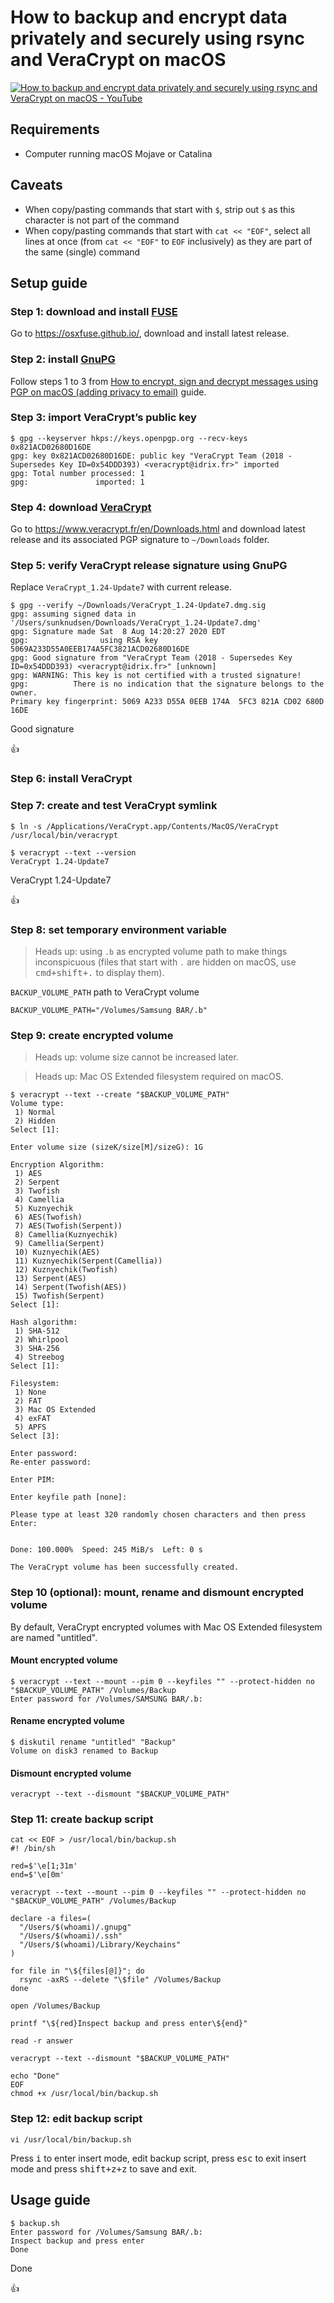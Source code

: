 <!--
Title: How to backup and encrypt data privately and securely using rsync and VeraCrypt on macOS
Description: Learn how to backup and encrypt data privately and securely using rsync and VeraCrypt on macOS.
Author: Sun Knudsen <https://github.com/sunknudsen>
Contributors: Sun Knudsen <https://github.com/sunknudsen>
Publication date: 2020-08-26T14:07:36.767Z
-->

# How to backup and encrypt data privately and securely using rsync and VeraCrypt on macOS

[![How to backup and encrypt data privately and securely using rsync and VeraCrypt on macOS - YouTube](how-to-backup-and-encrypt-data-privately-and-securely-using-rsync-and-veracrypt-on-macos.png)](https://www.youtube.com/watch?v=1cz_ViFB6eE "How to backup and encrypt data privately and securely using rsync and VeraCrypt on macOS - YouTube")

## Requirements

- Computer running macOS Mojave or Catalina

## Caveats

- When copy/pasting commands that start with `$`, strip out `$` as this character is not part of the command
- When copy/pasting commands that start with `cat << "EOF"`, select all lines at once (from `cat << "EOF"` to `EOF` inclusively) as they are part of the same (single) command

## Setup guide

### Step 1: download and install [FUSE](https://osxfuse.github.io/)

Go to https://osxfuse.github.io/, download and install latest release.

### Step 2: install [GnuPG](https://gnupg.org/)

Follow steps 1 to 3 from [How to encrypt, sign and decrypt messages using PGP on macOS (adding privacy to email)](../how-to-encrypt-sign-and-decrypt-messages-using-pgp-on-macos-adding-privacy-to-email) guide.

### Step 3: import VeraCrypt’s public key

```console
$ gpg --keyserver hkps://keys.openpgp.org --recv-keys 0x821ACD02680D16DE
gpg: key 0x821ACD02680D16DE: public key "VeraCrypt Team (2018 - Supersedes Key ID=0x54DDD393) <veracrypt@idrix.fr>" imported
gpg: Total number processed: 1
gpg:               imported: 1
```

### Step 4: download [VeraCrypt](https://www.veracrypt.fr/en/Home.html)

Go to https://www.veracrypt.fr/en/Downloads.html and download latest release and its associated PGP signature to `~/Downloads` folder.

### Step 5: verify VeraCrypt release signature using GnuPG

Replace `VeraCrypt_1.24-Update7` with current release.

```console
$ gpg --verify ~/Downloads/VeraCrypt_1.24-Update7.dmg.sig
gpg: assuming signed data in '/Users/sunknudsen/Downloads/VeraCrypt_1.24-Update7.dmg'
gpg: Signature made Sat  8 Aug 14:20:27 2020 EDT
gpg:                using RSA key 5069A233D55A0EEB174A5FC3821ACD02680D16DE
gpg: Good signature from "VeraCrypt Team (2018 - Supersedes Key ID=0x54DDD393) <veracrypt@idrix.fr>" [unknown]
gpg: WARNING: This key is not certified with a trusted signature!
gpg:          There is no indication that the signature belongs to the owner.
Primary key fingerprint: 5069 A233 D55A 0EEB 174A  5FC3 821A CD02 680D 16DE
```

Good signature

👍

### Step 6: install VeraCrypt

### Step 7: create and test VeraCrypt symlink

```console
$ ln -s /Applications/VeraCrypt.app/Contents/MacOS/VeraCrypt /usr/local/bin/veracrypt

$ veracrypt --text --version
VeraCrypt 1.24-Update7
```

VeraCrypt 1.24-Update7

👍

### Step 8: set temporary environment variable

> Heads up: using `.b` as encrypted volume path to make things inconspicuous (files that start with `.` are hidden on macOS, use <kbd>cmd+shift+.</kbd> to display them).

`BACKUP_VOLUME_PATH` path to VeraCrypt volume

```shell
BACKUP_VOLUME_PATH="/Volumes/Samsung BAR/.b"
```

### Step 9: create encrypted volume

> Heads up: volume size cannot be increased later.

> Heads up: Mac OS Extended filesystem required on macOS.

```console
$ veracrypt --text --create "$BACKUP_VOLUME_PATH"
Volume type:
 1) Normal
 2) Hidden
Select [1]:

Enter volume size (sizeK/size[M]/sizeG): 1G

Encryption Algorithm:
 1) AES
 2) Serpent
 3) Twofish
 4) Camellia
 5) Kuznyechik
 6) AES(Twofish)
 7) AES(Twofish(Serpent))
 8) Camellia(Kuznyechik)
 9) Camellia(Serpent)
 10) Kuznyechik(AES)
 11) Kuznyechik(Serpent(Camellia))
 12) Kuznyechik(Twofish)
 13) Serpent(AES)
 14) Serpent(Twofish(AES))
 15) Twofish(Serpent)
Select [1]:

Hash algorithm:
 1) SHA-512
 2) Whirlpool
 3) SHA-256
 4) Streebog
Select [1]:

Filesystem:
 1) None
 2) FAT
 3) Mac OS Extended
 4) exFAT
 5) APFS
Select [3]:

Enter password:
Re-enter password:

Enter PIM:

Enter keyfile path [none]:

Please type at least 320 randomly chosen characters and then press Enter:


Done: 100.000%  Speed: 245 MiB/s  Left: 0 s

The VeraCrypt volume has been successfully created.
```

### Step 10 (optional): mount, rename and dismount encrypted volume

By default, VeraCrypt encrypted volumes with Mac OS Extended filesystem are named "untitled".

#### Mount encrypted volume

```console
$ veracrypt --text --mount --pim 0 --keyfiles "" --protect-hidden no "$BACKUP_VOLUME_PATH" /Volumes/Backup
Enter password for /Volumes/SAMSUNG BAR/.b:
```

#### Rename encrypted volume

```console
$ diskutil rename "untitled" "Backup"
Volume on disk3 renamed to Backup
```

#### Dismount encrypted volume

```shell
veracrypt --text --dismount "$BACKUP_VOLUME_PATH"
```

### Step 11: create backup script

```shell
cat << EOF > /usr/local/bin/backup.sh
#! /bin/sh

red=$'\e[1;31m'
end=$'\e[0m'

veracrypt --text --mount --pim 0 --keyfiles "" --protect-hidden no "$BACKUP_VOLUME_PATH" /Volumes/Backup

declare -a files=(
  "/Users/$(whoami)/.gnupg"
  "/Users/$(whoami)/.ssh"
  "/Users/$(whoami)/Library/Keychains"
)

for file in "\${files[@]}"; do
  rsync -axRS --delete "\$file" /Volumes/Backup
done

open /Volumes/Backup

printf "\${red}Inspect backup and press enter\${end}"

read -r answer

veracrypt --text --dismount "$BACKUP_VOLUME_PATH"

echo "Done"
EOF
chmod +x /usr/local/bin/backup.sh
```

### Step 12: edit backup script

```shell
vi /usr/local/bin/backup.sh
```

Press <kbd>i</kbd> to enter insert mode, edit backup script, press <kbd>esc</kbd> to exit insert mode and press <kbd>shift+z+z</kbd> to save and exit.

## Usage guide

```console
$ backup.sh
Enter password for /Volumes/Samsung BAR/.b:
Inspect backup and press enter
Done
```

Done

👍
